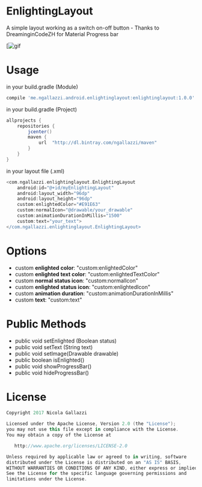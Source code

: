 # EnlightingLayout
A simple layout working as a switch on-off button - Thanks to DreaminginCodeZH for Material Progress bar


[![gif](https://github.com/ngallazzi/EnlightingLayout/blob/master/demo.gif)

# Usage

in your build.gradle (Module)
```groovy
compile 'me.ngallazzi.android.enlightinglayout:enlightinglayout:1.0.0'
```

in your build.gradle (Project)
```groovy
allprojects {
    repositories {
        jcenter()
        maven {
            url  "http://dl.bintray.com/ngallazzi/maven"
        }
    }
}
```
in your layout file (.xml)
```groovy
<com.ngallazzi.enlightinglayout.EnlightingLayout
	android:id="@+id/myEnlightingLayout"
	android:layout_width="96dp"
	android:layout_height="96dp"
	custom:enlightedColor="#E91E63"
	custom:normalIcon="@drawable/your_drawable"
	custom:animationDurationInMillis="1500"
	custom:text="your_text">
</com.ngallazzi.enlightinglayout.EnlightingLayout>
```
# Options

 - custom **enlighted color**: "custom:enlightedColor"
 - custom **enlighted text color**: "custom:enlightedTextColor"
 - custom **normal status icon**: "custom:normalIcon"
 - custom **enlighted status icon**: "custom:enlightedIcon"
 - custom **animation duration**: "custom:animationDurationInMillis"
 - custom **text**: "custom:text"
 
# Public Methods

 - public void setEnlighted (Boolean status)
 - public void setText (String text)
 - public void setImage(Drawable drawable)
 - public boolean isEnlighted()
 - public void showProgressBar()
 - public void hideProgressBar()
 
 # License
```groovy 
Copyright 2017 Nicola Gallazzi

Licensed under the Apache License, Version 2.0 (the "License");
you may not use this file except in compliance with the License.
You may obtain a copy of the License at

   http://www.apache.org/licenses/LICENSE-2.0

Unless required by applicable law or agreed to in writing, software
distributed under the License is distributed on an "AS IS" BASIS,
WITHOUT WARRANTIES OR CONDITIONS OF ANY KIND, either express or implied.
See the License for the specific language governing permissions and
limitations under the License.
```
